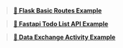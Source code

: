 > **[📁 Flask Basic Routes Example](1_Flask_Basic_Routes_Example/)**

> **[📁 Fastapi Todo List API Example](2_Fastapi_Todo_List_API_Example/)**

> **[📁 Data Exchange Activity Example](3_Data_Exchange_Activity_Example/)**